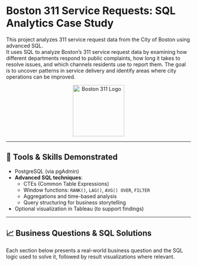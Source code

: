 # Boston 311 Service Requests: SQL Analytics Case Study

This project analyzes 311 service request data from the City of Boston using advanced SQL.  
It uses SQL to analyze Boston’s 311 service request data by examining how different departments respond to public complaints, how long it takes to resolve issues, and which channels residents use to report them. The goal is to uncover patterns in service delivery and identify areas where city operations can be improved.

<p align="center">
  <img src="charts/boston_311_logo.png" alt="Boston 311 Logo" width="140"/>
</p>

---

## 🔧 Tools & Skills Demonstrated

- PostgreSQL (via pgAdmin)
- **Advanced SQL techniques**:
  - CTEs (Common Table Expressions)
  - Window functions: `RANK()`, `LAG()`, `AVG() OVER`, `FILTER`
  - Aggregations and time-based analysis
  - Query structuring for business storytelling
- Optional visualization in Tableau (to support findings)

---

## 📈 Business Questions & SQL Solutions

Each section below presents a real-world business question and the SQL logic used to solve it, followed by result visualizations where relevant.

